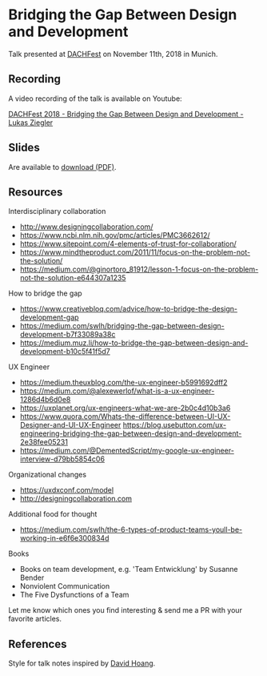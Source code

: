 # Bridging the Gap Between Design and Development

Talk presented at [DACHFest](https://dachfest.com) on November 11th, 2018 in Munich.

## Recording

A video recording of the talk is available on Youtube:

[DACHFest 2018 - Bridging the Gap Between Design and Development - Lukas Ziegler](https://www.youtube.com/watch?v=dCXgQTQ2Cm8)

## Slides

Are available to [download (PDF)](https://github.com/lukasziegler/lukasziegler.com/tree/master/docs/talks/dachfest18/slides.pdf).

## Resources

Interdisciplinary collaboration
- http://www.designingcollaboration.com/
- https://www.ncbi.nlm.nih.gov/pmc/articles/PMC3662612/
- https://www.sitepoint.com/4-elements-of-trust-for-collaboration/
- https://www.mindtheproduct.com/2011/11/focus-on-the-problem-not-the-solution/
- https://medium.com/@ginortoro_81912/lesson-1-focus-on-the-problem-not-the-solution-e644307a1235

How to bridge the gap
- https://www.creativebloq.com/advice/how-to-bridge-the-design-development-gap
- https://medium.com/swlh/bridging-the-gap-between-design-development-b7f33089a38c
- https://medium.muz.li/how-to-bridge-the-gap-between-design-and-development-b10c5f41f5d7

UX Engineer
- https://medium.theuxblog.com/the-ux-engineer-b5991692dff2
- https://medium.com/@alexewerlof/what-is-a-ux-engineer-1286d4b6d0e8
- https://uxplanet.org/ux-engineers-what-we-are-2b0c4d10b3a6
- https://www.quora.com/Whats-the-difference-between-UI-UX-Designer-and-UI-UX-Engineer https://blog.usebutton.com/ux-engineering-bridging-the-gap-between-design-and-development-2e38fee05231
- https://medium.com/@DementedScript/my-google-ux-engineer-interview-d79bb5854c06

Organizational changes
- https://uxdxconf.com/model
- http://designingcollaboration.com

Additional food for thought
- https://medium.com/swlh/the-6-types-of-product-teams-youll-be-working-in-e6f6e300834d

Books
- Books on team development, e.g. 'Team Entwicklung' by Susanne Bender
- Nonviolent Communication
- The Five Dysfunctions of a Team

Let me know which ones you find interesting & send me a PR with your favorite articles.

## References

Style for talk notes inspired by [David Hoang](https://github.com/davidhoang/dh/tree/master/speaking/2018-uxdx).

